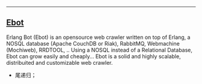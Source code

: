 ---
## [Ebot](http://www.redaelli.org/matteo-blog/projects/ebot/)
Erlang Bot (Ebot) is an opensource web crawler written on top of Erlang, a NOSQL database (Apache CouchDB or Riak),  RabbitMQ, Webmachine (Mochiweb), RRDTOOL, .. Using a NOSQL instead of a Relational Database, Ebot can grow easily and cheaply…  Ebot is a solid and highly scalable, distribuited and customizable web crawler.
* 尾递归；